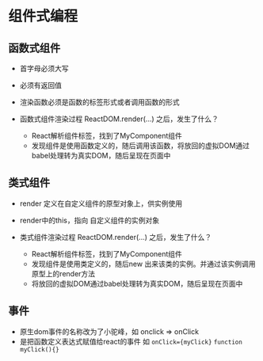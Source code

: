 # 组件式编程

## 函数式组件

- 首字母必须大写
- 必须有返回值
- 渲染函数必须是函数的标签形式或者调用函数的形式

- 函数式组件渲染过程  ReactDOM.render(<MyComponent />...) 之后，发生了什么？
  - React解析组件标签，找到了MyComponent组件
  - 发现组件是使用函数定义的，随后调用该函数，将放回的虚拟DOM通过babel处理转为真实DOM，随后呈现在页面中

## 类式组件

- render 定义在自定义组件的原型对象上，供实例使用
- render中的this，指向 自定义组件的实例对象

- 类式组件渲染过程  ReactDOM.render(<MyComponent />...) 之后，发生了什么？
  - React解析组件标签，找到了MyComponent组件
  - 发现组件是使用类定义的，随后new 出来该类的实例。并通过该实例调用原型上的render方法
  - 将放回的虚拟DOM通过babel处理转为真实DOM，随后呈现在页面中


## 事件
- 原生dom事件的名称改为了小驼峰，如 onclick => onClick
- 是把函数定义表达式赋值给react的事件 如 `onClick={myClick}`  `function myClick(){}`